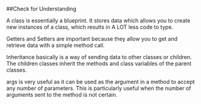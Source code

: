 ##Check for Understanding

A class is essentially a blueprint. It stores data which allows you to create new instances of a class, which results in A LOT less code to type.

Getters and Setters are important because they allow you to get and retrieve data with a simple method call.

Inheritance basically is a way of sending data to other classes or children. The children classes inherit the methods and class variables of the parent classes.

args is very useful as it can be used as the argument in a method to accept any number of parameters. This is particularly useful when the number of arguments sent to the method is not certain.

